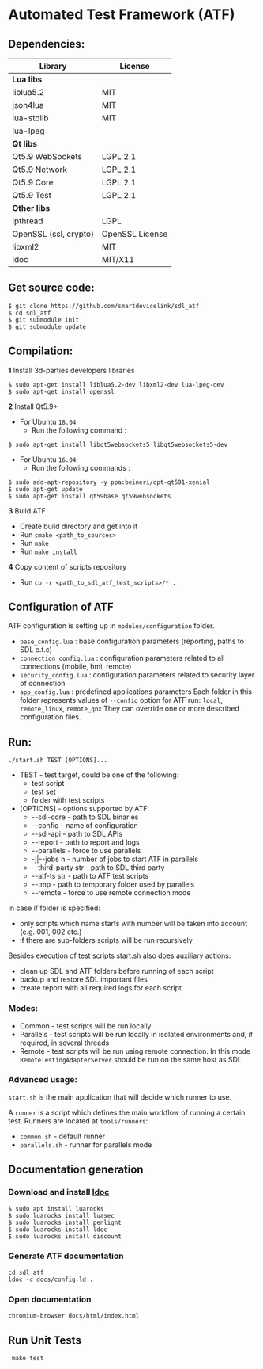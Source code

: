 # Automated Test Framework (ATF)

## Dependencies:
Library                | License
---------------------- | -------------
**Lua libs**           |
liblua5.2              | MIT
json4lua               | MIT
lua-stdlib             | MIT
lua-lpeg               |
**Qt libs**            |
Qt5.9 WebSockets       | LGPL 2.1
Qt5.9 Network          | LGPL 2.1
Qt5.9 Core             | LGPL 2.1
Qt5.9 Test             | LGPL 2.1
**Other libs**         |
lpthread               | LGPL
OpenSSL (ssl, crypto)  | OpenSSL License
libxml2                | MIT
ldoc                   | MIT/X11

## Get source code:

```
$ git clone https://github.com/smartdevicelink/sdl_atf
$ cd sdl_atf
$ git submodule init
$ git submodule update
```

## Compilation:

**1** Install 3d-parties developers libraries
```
$ sudo apt-get install liblua5.2-dev libxml2-dev lua-lpeg-dev
$ sudo apt-get install openssl
```

**2** Install Qt5.9+
- For Ubuntu `18.04`:
    - Run the following command :
```
$ sudo apt-get install libqt5websockets5 libqt5websockets5-dev
```

- For Ubuntu `16.04`:
    - Run the following commands :
```
$ sudo add-apt-repository -y ppa:beineri/opt-qt591-xenial
$ sudo apt-get update
$ sudo apt-get install qt59base qt59websockets
```

**3** Build ATF
- Create build directory and get into it
- Run `cmake <path_to_sources>`
- Run `make`
- Run `make install`

**4** Copy content of scripts repository
- Run `cp -r <path_to_sdl_atf_test_scripts>/* .`

## Configuration of ATF

ATF configuration is setting up in `modules/configuration` folder.
- `base_config.lua` : base configuration parameters (reporting, paths to SDL e.t.c)
- `connection_config.lua` : configuration parameters related to all connections (mobile, hmi, remote)
- `security_config.lua` : configuration parameters related to security layer of connection
- `app_config.lua` : predefined applications parameters
Each folder in this folder represents values of `--config` option for ATF run: `local`, `remote_linux`, `remote_qnx`
They can override one or more described configuration files.

## Run:

```
./start.sh TEST [OPTIONS]...
```

- TEST - test target, could be one of the following:
  - test script
  - test set
  - folder with test scripts
- [OPTIONS] - options supported by ATF:
  - --sdl-core         - path to SDL binaries
  - --config           - name of configuration
  - --sdl-api          - path to SDL APIs
  - --report           - path to report and logs
  - --parallels        - force to use parallels
  - -j|--jobs n        - number of jobs to start ATF in parallels
  - --third-party str  - path to SDL third party
  - --atf-ts str       - path to ATF test scripts
  - --tmp              - path to temporary folder used by parallels
  - --remote           - force to use remote connection mode

In case if folder is specified:
   - only scripts which name starts with number will be taken into account (e.g. 001, 002 etc.)
   - if there are sub-folders scripts will be run recursively

Besides execution of test scripts start.sh also does auxiliary actions:
   - clean up SDL and ATF folders before running of each script
   - backup and restore SDL important files
   - create report with all required logs for each script

### Modes:
 - Common - test scripts will be run locally
 - Parallels - test scripts will be run locally in isolated environments and, if required, in several threads
 - Remote - test scripts will be run using remote connection.
   In this mode `RemoteTestingAdapterServer` should be run on the same host as SDL

### Advanced usage:
`start.sh` is the main application that will decide which runner to use.

A `runner` is a script which defines the main workflow of running a certain test.
Runners are located at `tools/runners`:
 - `common.sh` - default runner
 - `parallels.sh` - runner for parallels mode

## Documentation generation

### Download and install [ldoc](stevedonovan.github.io/ldoc/manual/doc.md.html)
```
$ sudo apt install luarocks
$ sudo luarocks install luasec
$ sudo luarocks install penlight
$ sudo luarocks install ldoc
$ sudo luarocks install discount
```

### Generate ATF documentation
```
cd sdl_atf
ldoc -c docs/config.ld .
```

### Open documentation
```chromium-browser docs/html/index.html```

## Run Unit Tests
``` make test```
